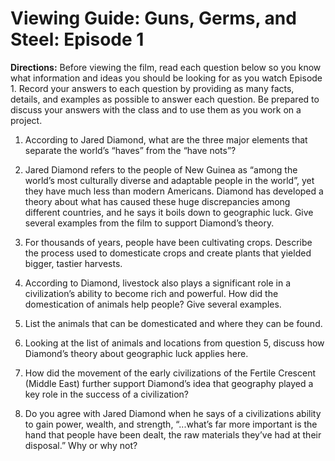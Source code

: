 # Viewing Guide: Guns, Germs, and Steel: Episode 1

**Directions:** Before viewing the film, read each question below so you know
what information and ideas you should be looking for as you watch Episode 1.
Record your answers to each question by providing as many facts, details, and
examples as possible to answer each question. Be prepared to discuss your
answers with the class and to use them as you work on a project.

1. According to Jared Diamond, what are the three major elements that separate
   the world’s “haves” from the “have nots”?

2. Jared Diamond refers to the people of New Guinea as “among the world’s most
   culturally diverse and adaptable people in the world”, yet they have much
   less than modern Americans.  Diamond has developed a theory about what has
   caused these huge discrepancies among different countries, and he says it
   boils down to geographic luck. Give several examples from the film to
   support Diamond’s theory.

3. For thousands of years, people have been cultivating crops. Describe the
   process used to domesticate crops and create plants that yielded bigger,
   tastier harvests.

4. According to Diamond, livestock also plays a significant role in a
   civilization’s ability to become rich and powerful. How did the
   domestication of animals help people? Give several examples.

5. List the animals that can be domesticated and where they can be found.

6. Looking at the list of animals and locations from question 5, discuss how
   Diamond’s theory about geographic luck applies here.

7. How did the movement of the early civilizations of the Fertile Crescent
   (Middle East) further support Diamond’s idea that geography played a key
   role in the success of a civilization?

8. Do you agree with Jared Diamond when he says of a civilizations ability to
   gain power, wealth, and strength, “...what’s far more important is the hand
   that people have been dealt, the raw materials they’ve had at their
   disposal.” Why or why not?
